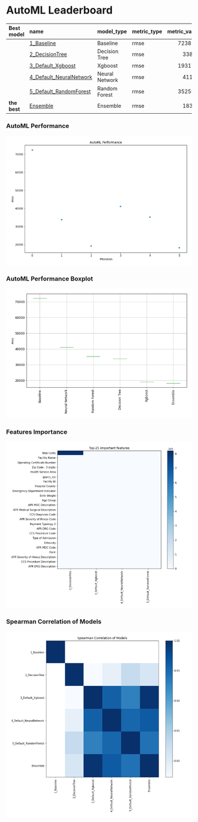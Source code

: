 # AutoML Leaderboard

| Best model   | name                                                         | model_type     | metric_type   |   metric_value |   train_time |
|:-------------|:-------------------------------------------------------------|:---------------|:--------------|---------------:|-------------:|
|              | [1_Baseline](1_Baseline/README.md)                           | Baseline       | rmse          |        72381.7 |         1.39 |
|              | [2_DecisionTree](2_DecisionTree/README.md)                   | Decision Tree  | rmse          |        33807   |        12.18 |
|              | [3_Default_Xgboost](3_Default_Xgboost/README.md)             | Xgboost        | rmse          |        19317.2 |       115.86 |
|              | [4_Default_NeuralNetwork](4_Default_NeuralNetwork/README.md) | Neural Network | rmse          |        41133   |         6.22 |
|              | [5_Default_RandomForest](5_Default_RandomForest/README.md)   | Random Forest  | rmse          |        35259.6 |        24.38 |
| **the best** | [Ensemble](Ensemble/README.md)                               | Ensemble       | rmse          |        18321   |         0.29 |

### AutoML Performance
![AutoML Performance](ldb_performance.png)

### AutoML Performance Boxplot
![AutoML Performance Boxplot](ldb_performance_boxplot.png)

### Features Importance
![features importance across models](features_heatmap.png)



### Spearman Correlation of Models
![models spearman correlation](correlation_heatmap.png)

